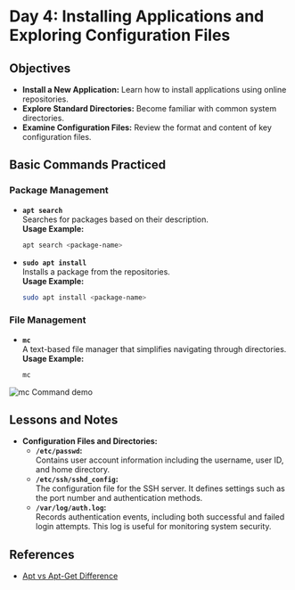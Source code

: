 # Day 4: Installing Applications and Exploring Configuration Files

## Objectives

- **Install a New Application:** Learn how to install applications using online repositories.
- **Explore Standard Directories:** Become familiar with common system directories.
- **Examine Configuration Files:** Review the format and content of key configuration files.


## Basic Commands Practiced

### Package Management

- **`apt search`**  
  Searches for packages based on their description.  
  **Usage Example:**
  ```bash
  apt search <package-name>
  ```

- **`sudo apt install`**  
  Installs a package from the repositories.  
  **Usage Example:**
  ```bash
  sudo apt install <package-name>
  ```

### File Management

- **`mc`**  
  A text-based file manager that simplifies navigating through directories.  
  **Usage Example:**
  ```bash
  mc
  ```

![mc Command demo](/linux-upskill/screenshots/day-4/mc-command-demo.PNG)

## Lessons and Notes

- **Configuration Files and Directories:**
  - **`/etc/passwd`:**  
    Contains user account information including the username, user ID, and home directory.
  - **`/etc/ssh/sshd_config`:**  
    The configuration file for the SSH server. It defines settings such as the port number and authentication methods.
  - **`/var/log/auth.log`:**  
    Records authentication events, including both successful and failed login attempts. This log is useful for monitoring system security.


## References
- [Apt vs Apt-Get Difference](https://itsfoss.com/apt-vs-apt-get-difference/)

